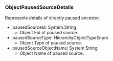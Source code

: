 ### ObjectPausedSourceDetails
Represents details of directly paused ancestor.

- pausedSourceId: System.String
  - Object Fid of paused source.
- pausedSourceType: HierarchyObjectTypeEnum
  - Object Type of paused source.
- pausedSourceObjectName: System.String
  - Object Name of paused source.
